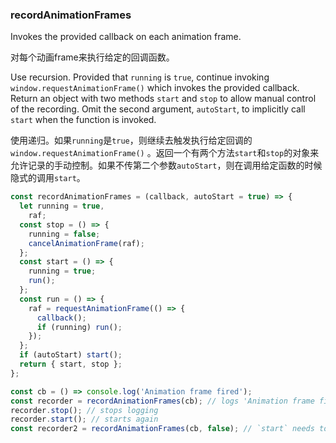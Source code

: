 ### recordAnimationFrames

Invokes the provided callback on each animation frame.

对每个动画frame来执行给定的回调函数。

Use recursion. 
Provided that `running` is `true`, continue invoking `window.requestAnimationFrame()` which invokes the provided callback. 
Return an object with two methods `start` and `stop` to allow manual control of the recording. 
Omit the second argument, `autoStart`, to implicitly call `start` when the function is invoked.

使用递归。如果`running`是`true`，则继续去触发执行给定回调的`window.requestAnimationFrame()` 。返回一个有两个方法`start`和`stop`的对象来允许记录的手动控制。如果不传第二个参数`autoStart`，则在调用给定函数的时候隐式的调用`start`。

```js
const recordAnimationFrames = (callback, autoStart = true) => {
  let running = true,
    raf;
  const stop = () => {
    running = false;
    cancelAnimationFrame(raf);
  };
  const start = () => {
    running = true;
    run();
  };
  const run = () => {
    raf = requestAnimationFrame(() => {
      callback();
      if (running) run();
    });
  };
  if (autoStart) start();
  return { start, stop };
};
```

```js
const cb = () => console.log('Animation frame fired');
const recorder = recordAnimationFrames(cb); // logs 'Animation frame fired' on each animation frame
recorder.stop(); // stops logging
recorder.start(); // starts again
const recorder2 = recordAnimationFrames(cb, false); // `start` needs to be explicitly called to begin recording frames
```
